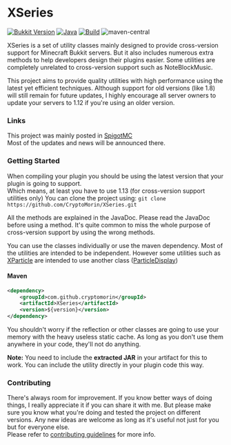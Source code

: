 # XSeries
[![Bukkit Version](https://img.shields.io/badge/bukkit-1.15-dark_green.svg)](https://shields.io/)
[![Java](https://img.shields.io/badge/java-8-dark_green.svg)](https://shields.io/)
[![Build](https://img.shields.io/badge/build-passing-dark_green.svg)](https://shields.io/)
![maven-central](https://img.shields.io/maven-central/v/com.github.cryptomorin/XSeries)

XSeries is a set of utility classes mainly designed to provide cross-version support for Minecraft Bukkit servers.
But it also includes numerous extra methods to help developers design their plugins easier.
Some utilities are completely unrelated to cross-version support
such as NoteBlockMusic.

This project aims to provide quality utilities with high performance using the latest yet efficient techniques.
Although support for old versions (like 1.8) will still remain for future updates, I highly encourage all server owners
to update your servers to 1.12 if you're using an older version.


### Links

This project was mainly posted in [SpigotMC](https://www.spigotmc.org/threads/378136/)\
Most of the updates and news will be announced there.


### Getting Started

When compiling your plugin you should be using the latest version that your plugin is going to support.\
Which means, at least you have to use 1.13 (for cross-version support utilities only)
You can clone the project using: `git clone https://github.com/CryptoMorin/XSeries.git`

All the methods are explained in the JavaDoc. Please read the JavaDoc before using a method.
It's quite common to miss the whole purpose of cross-version support by using the wrong methods.

You can use the classes individually or use the maven dependency.
Most of the utilities are intended to be independent. However some
utilities such as [XParticle](src/main/java/com/cryptomorin/xseries/XParticle.java) are intended to use
another class ([ParticleDisplay](src/main/java/com/cryptomorin/xseries/ParticleDisplay.java))


#### Maven
```xml
<dependency>
    <groupId>com.github.cryptomorin</groupId>
    <artifactId>XSeries</artifactId>
    <version>${version}</version>
</dependency>
```

You shouldn't worry if the reflection or other classes are going to use your memory with the heavy useless static cache. As long as you don't use them anywhere in your code, they'll not do anything.

**Note:** You need to include the **extracted JAR** in your artifact for this to work.
You can include the utility directly in your plugin code this way.

### Contributing

There's always room for improvement. If you know better ways of doing things, I really appreciate it if you can share it with me.
But please make sure you know what you're doing and tested the project on different versions.
Any new ideas are welcome as long as it's useful not just for you but for everyone else.\
Please refer to [contributing guidelines](CONTRIBUTING.md) for more info.
